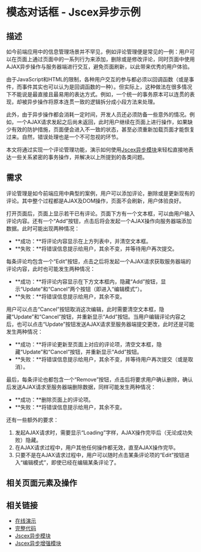 # 模态对话框 - Jscex异步示例

## 描述

如今前端应用中的信息管理场景并不罕见，例如评论管理便是常见的一例：用户可以在页面上通过页面中的一系列行为来添加，删除或是修改评论，同时页面中使用AJAX异步操作与服务器端进行交互，避免页面刷新，以此带来优秀的用户体验。

由于JavaScript和HTML的限制，各种用户交互的参与都必须以回调函数（或是事件，而事件其实也可以认为是回调函数的一种）。但实际上，这种做法在很多情况下不能说是最直接且最易用的表达方式。例如，一个统一的事务原本可以连贯的表现，却被异步操作将原本连贯一致的逻辑拆分成小段方法来处理。

此外，由于异步操作都会消耗一定时间，开发人员还必须防备一些意外的情况。例如，一个AJAX请求发起之后尚未返回，此时用户继续在页面上进行操作，如果缺少有效的防护措施，页面便会进入不一致的状态，甚至必须重新加载页面才能恢复过来。自然，错误处理也是一个不可忽视的环节。

本文将通过实现一个评论管理功能，演示如何使用[Jscex异步模块](../README-cn.md)来轻松直接地表达一些关系紧密的事务操作，并解决以上所提到的各类问题。

## 需求

评论管理是如今前端应用中典型的案例，用户可以添加评论，删除或是更新现有的评论。其中整个过程都是AJAX及DOM操作，页面不会刷新，用户体验良好。

打开页面后，页面上显示若干已有评论。页面下方有一个文本框，可以由用户输入评论内容。还有一个“Add”按钮，点击后将会发起一个AJAX操作向服务器端添加数据。此时可能出现两种情况：

* **成功：**将评论内容显示在上方列表中，并清空文本框。
* **失败：**将错误信息提示给用户，其余不变，并等待用户再次提交。

每条评论均包含一个“Edit”按钮，点击之后将发起一个AJAX请求获取服务器端的评论内容，此时也可能发生两种情况：

* **成功：**将评论内容显示在下方文本框内，隐藏“Add”按钮，显示“Update”和“Cancel”两个按钮（即进入“编辑模式”）。
* **失败：**将错误信息提示给用户，其余不变。

用户可以点击“Cancel”按钮取消这次编辑，此时需要清空文本框，隐藏“Update”和“Cancel”按钮，并重新显示“Add”按钮。当用户编辑评论内容之后，也可以点击“Update”按钮发送AJAX请求至服务器端提交更改，此时还是可能发生两种情况：

* **成功：**将评论更新至页面上对应的评论项，清空文本框，隐藏“Update”和“Cancel”按钮，并重新显示“Add”按钮。
* **失败：**将错误信息提示给用户，其余不变，并等待用户再次提交（或是取消）。

最后，每条评论也都包含一个“Remove”按钮，点击后将要求用户确认删除，确认后发送AJAX请求至服务器端删除数据，同样可能发生两种情况：

* **成功：**删除页面上的评论项。
* **失败：**将错误信息提示给用户，其余不变。

还有一些额外的要求：

1. 发起AJAX请求时，需要显示“Loading”字样，AJAX操作完毕后（无论成功失败）隐藏。
2. 在AJAX请求过程中，用户其他任何操作都无效，直至AJAX操作完毕。
3. 只要不是在AJAX请求过程中，用户可以随时点击某条评论项的“Edit”按钮进入“编辑模式”，即使已经在编辑某条评论了。

## 相关页面元素及操作

## 相关链接

* [在线演示](http://files.zhaojie.me/jscex/samples/async/comments.html)
* [完整代码](../../../samples/async/comments.html)
* [Jscex异步模块](../README-cn.md)
* [Jscex异步增强模块](../powerpack-cn.md)